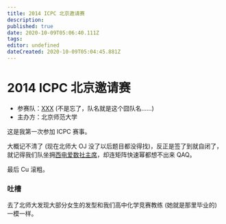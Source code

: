 ```yaml
---
title: 2014 ICPC 北京邀请赛
description: 
published: true
date: 2020-10-09T05:06:40.111Z
tags: 
editor: undefined
dateCreated: 2020-10-09T05:04:45.881Z
---
```


# 2014 ICPC 北京邀请赛

* 参赛队：[XXX](/team/xxx) (不是忘了，队名就是这个囧队名……)
* 主办方：北京师范大学

这是我第一次参加 ICPC 赛事。

大概记不清了 (现在北师大 OJ 没了以后题目都没得找)，反正是签了到就自闭了，就记得我们队坐拥[西电爱数社主席](/person/wangxi)，却连矩阵快速幂都想不出来 QAQ。

最后 Cu 滚粗。

### 吐槽

去了北师大发现大部分女生的发型和我们高中化学竞赛教练 (她就是那里毕业的) 一模一样。